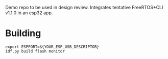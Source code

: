 Demo repo to be used in design review. Integrates tentative FreeRTOS+CLI v1.1.0 in an esp32 app.

# Building
```
export ESPPORT=${YOUR_ESP_USB_DESCRIPTOR}
idf.py build flash monitor
```
